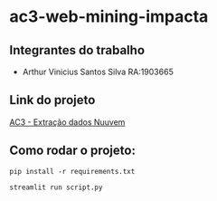 # ac3-web-mining-impacta

## Integrantes do trabalho

- Arthur Vinicius Santos Silva RA:1903665

## Link do projeto

[AC3 - Extração dados Nuuvem](https://thuurzz-ac3-web-mining-impacta-script-josyxq.streamlit.app/)

## Como rodar o projeto:

```
pip install -r requirements.txt
```

```
streamlit run script.py
```

